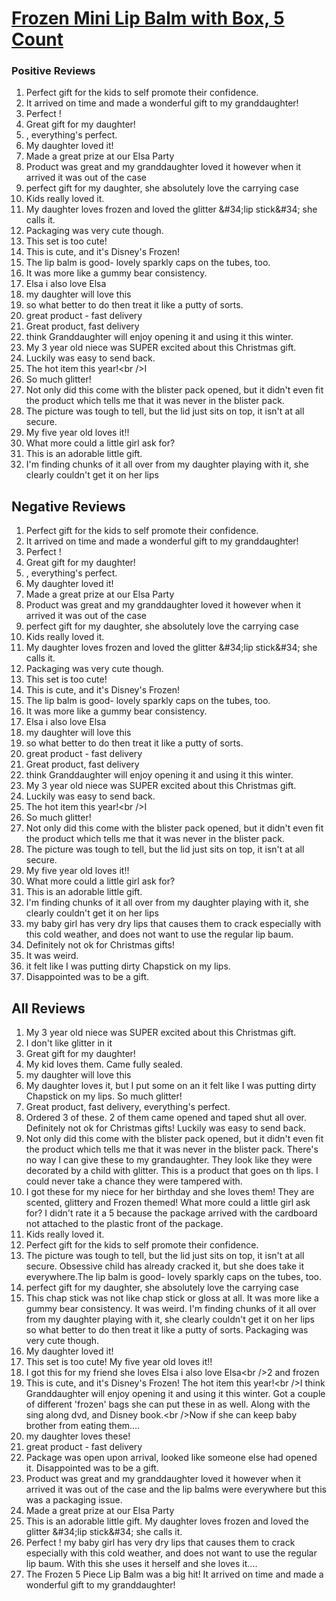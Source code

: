 # [Frozen Mini Lip Balm with Box, 5 Count](https://products.checkmycream.com/products/Frozen-Mini-Lip-Balm-with-Box-5-Count.html)

### Positive Reviews

<ol>
      <li>Perfect gift for the kids to self promote their confidence.</li>
      <li>It arrived on time and made a wonderful gift to my granddaughter!</li>
      <li>Perfect !</li>
      <li>Great gift for my daughter!</li>
      <li>, everything&#x27;s perfect.</li>
      <li>My daughter loved it!</li>
      <li>Made a great prize at our Elsa Party</li>
      <li>Product was great and my granddaughter loved it however when it arrived it was out of the case</li>
      <li>perfect gift for my daughter, she absolutely love the carrying case</li>
      <li>Kids really loved it.</li>
      <li>My daughter loves frozen and loved the glitter &amp;#34;lip stick&amp;#34; she calls it.</li>
      <li>Packaging was very cute though.</li>
      <li>This set is too cute!  </li>
      <li>This is cute, and it&#x27;s Disney&#x27;s Frozen!  </li>
      <li>The lip balm is good- lovely sparkly caps on the tubes, too.</li>
      <li>It was more like a gummy bear consistency.</li>
      <li>Elsa i also love Elsa</li>
      <li>my daughter will love this</li>
      <li>so what better to do then treat it like a putty of sorts.</li>
      <li>great product - fast delivery</li>
      <li>Great product, fast delivery</li>
      <li>think Granddaughter will enjoy opening it and using it this winter.  </li>
      <li>My 3 year old niece was SUPER excited about this Christmas gift.</li>
      <li>Luckily was easy to send back.</li>
      <li>The hot item this year!&lt;br /&gt;I</li>
      <li>So much glitter!</li>
      <li>Not only did this come with the blister pack opened, but it didn&#x27;t even fit the product which tells me that it was never in the blister pack.</li>
      <li>The picture was tough to tell, but the lid just sits on top, it isn&#x27;t at all secure.</li>
      <li>My five year old loves it!!</li>
      <li>What more could a little girl ask for?  </li>
      <li>This is an adorable little gift.</li>
      <li>I&#x27;m finding chunks of it all over from my daughter playing with it, she clearly couldn&#x27;t get it on her lips</li>
</ol>


<h2>Negative Reviews</h2>
<ol>
<li> Perfect gift for the kids to self promote their confidence.</li>
<li> It arrived on time and made a wonderful gift to my granddaughter!</li>
<li> Perfect !</li>
<li> Great gift for my daughter!</li>
<li> , everything&#x27;s perfect.</li>
<li> My daughter loved it!</li>
<li> Made a great prize at our Elsa Party</li>
<li> Product was great and my granddaughter loved it however when it arrived it was out of the case</li>
<li> perfect gift for my daughter, she absolutely love the carrying case</li>
<li> Kids really loved it.</li>
<li> My daughter loves frozen and loved the glitter &amp;#34;lip stick&amp;#34; she calls it.</li>
<li> Packaging was very cute though.</li>
<li> This set is too cute!  </li>
<li> This is cute, and it&#x27;s Disney&#x27;s Frozen!  </li>
<li> The lip balm is good- lovely sparkly caps on the tubes, too.</li>
<li> It was more like a gummy bear consistency.</li>
<li> Elsa i also love Elsa</li>
<li> my daughter will love this</li>
<li> so what better to do then treat it like a putty of sorts.</li>
<li> great product - fast delivery</li>
<li> Great product, fast delivery</li>
<li> think Granddaughter will enjoy opening it and using it this winter.  </li>
<li> My 3 year old niece was SUPER excited about this Christmas gift.</li>
<li> Luckily was easy to send back.</li>
<li> The hot item this year!&lt;br /&gt;I</li>
<li> So much glitter!</li>
<li> Not only did this come with the blister pack opened, but it didn&#x27;t even fit the product which tells me that it was never in the blister pack.</li>
<li> The picture was tough to tell, but the lid just sits on top, it isn&#x27;t at all secure.</li>
<li> My five year old loves it!!</li>
<li> What more could a little girl ask for?  </li>
<li> This is an adorable little gift.</li>
<li> I&#x27;m finding chunks of it all over from my daughter playing with it, she clearly couldn&#x27;t get it on her lips</li>
<li> my baby girl has very dry lips that causes them to crack especially with this cold weather, and does not want to use the regular lip baum.</li>
<li> Definitely not ok for Christmas gifts!</li>
<li> It was weird.</li>
<li> it felt like I was putting dirty Chapstick on my lips.</li>
<li> Disappointed was to be a gift.</li>
</ol>

<h2>All Reviews</h2>

<ol>
    <li> My 3 year old niece was SUPER excited about this Christmas gift.</li>
    <li> I don&#x27;t like glitter in it</li>
    <li> Great gift for my daughter!</li>
    <li> My kid loves them.  Came fully sealed.</li>
    <li> my daughter will love this</li>
    <li> My daughter loves it, but I put some on an it felt like I was putting dirty Chapstick on my lips. So much glitter!</li>
    <li> Great product, fast delivery, everything&#x27;s perfect.</li>
    <li> Ordered 3 of these. 2 of them came opened and taped shut all over. Definitely not ok for Christmas gifts! Luckily was easy to send back.</li>
    <li> Not only did this come with the blister pack opened, but it didn&#x27;t even fit the product which tells me that it was never in the blister pack. There&#x27;s no way I can give these to my grandaughter. They look like they were decorated by a child with glitter. This is a product that goes on th  lips. I could never take a chance they were tampered with.</li>
    <li> I got these for my niece for her birthday and she loves them!  They are scented, glittery and Frozen themed!  What more could a little girl ask for?  I didn&#x27;t rate it a 5 because the package arrived with the cardboard not attached to the plastic front of the package.</li>
    <li> Kids really loved it.</li>
    <li> Perfect gift for the kids to self promote their confidence.</li>
    <li> The picture was tough to tell, but the lid just sits on top, it isn&#x27;t at all secure. Obsessive child has already cracked it, but she does take it everywhere.The lip balm is good- lovely sparkly caps on the tubes, too.</li>
    <li> perfect gift for my daughter, she absolutely love the carrying case</li>
    <li> This chap stick was not like chap stick or gloss at all. It was more like a gummy bear consistency. It was weird. I&#x27;m finding chunks of it all over from my daughter playing with it, she clearly couldn&#x27;t get it on her lips so what better to do then treat it like a putty of sorts. Packaging was very cute though.</li>
    <li> My daughter loved it!</li>
    <li> This set is too cute!  My five year old loves it!!</li>
    <li> I got this for my friend she loves Elsa i also love Elsa&lt;br /&gt;2 and frozen</li>
    <li> This is cute, and it&#x27;s Disney&#x27;s Frozen!  The hot item this year!&lt;br /&gt;I think Granddaughter will enjoy opening it and using it this winter.  Got a couple of different &#x27;frozen&#x27; bags she can put these in as well.  Along with the sing along dvd, and Disney book.&lt;br /&gt;Now if she can keep baby brother from eating them....</li>
    <li> my daughter loves these!</li>
    <li> great product - fast delivery</li>
    <li> Package was open upon arrival, looked like someone else had opened it. Disappointed was to be a gift.</li>
    <li> Product was great and my granddaughter loved it however when it arrived it was out of the case and  the lip balms were everywhere but this was a packaging issue.</li>
    <li> Made a great prize at our Elsa Party</li>
    <li> This is an adorable little gift. My daughter loves frozen and loved the glitter &amp;#34;lip stick&amp;#34; she calls it.</li>
    <li> Perfect ! my baby girl has very dry lips that causes them to crack especially with this cold weather, and does not want to use the regular lip baum. With this she uses it herself and she loves it....</li>
    <li> The Frozen 5 Piece Lip Balm was a big hit!  It arrived on time and made a wonderful gift to my granddaughter!</li>
</ol>




